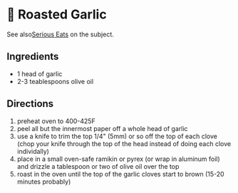 # 🧄 Roasted Garlic

See also[Serious Eats](https://www.seriouseats.com/roasted-garlic) on the
subject.

## Ingredients

- 1 head of garlic
- 2-3 teablespoons olive oil

## Directions

1. preheat oven to 400-425F
2. peel all but the innermost paper off a whole head of garlic
3. use a knife to trim the top 1/4" (5mm) or so off the top of each clove (chop
   your knife through the top of the head instead of doing each clove
   individally)
4. place in a small oven-safe ramikin or pyrex (or wrap in aluminum foil) and
   drizzle a tablespoon or two of olive oil over the top
5. roast in the oven until the top of the garlic cloves start to brown (15-20
   minutes probably)
